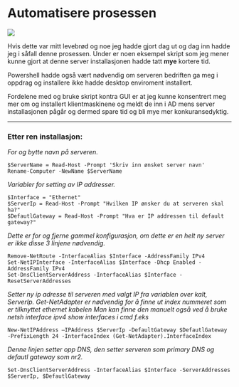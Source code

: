 # Automatisere prosessen

![]("https://i0.wp.com/blogit.create.pt/wp-content/uploads/2017/02/powershell-cim_1.jpg?fit=1118%2C628&ssl=1")

Hvis dette var mitt levebrød og noe jeg hadde gjort dag ut og dag inn hadde jeg i såfall denne prosessen.
Under er noen eksempel skript som jeg mener kunne gjort at denne server installasjonen hadde tatt **mye** kortere tid.

Powershell hadde også vært nødvendig om serveren bedriften ga meg i oppdrag og installere
ikke hadde desktop enviroment installert.

Fordelene med og bruke skript kontra GUI er at jeg kunne konsentrert meg mer om og installert
klientmaskinene og meldt de inn i AD mens server installasjonen pågår og dermed spare tid og bli mye mer konkuransedyktig.

---

### Etter ren installasjon:

*For og bytte navn på serveren.*
```{PowerShell}
$ServerName = Read-Host -Prompt 'Skriv inn ønsket server navn'
Rename-Computer -NewName $ServerName
```

*Variabler for setting av IP addresser.*
```
$Interface = "Ethernet"
$ServerIp = Read-Host -Prompt "Hvilken IP ønsker du at serveren skal ha?"
$DefautlGateway = Read-Host -Prompt "Hva er IP addressen til default gateway?"
```

*Dette er for og fjerne gammel konfigurasjon, om dette er en helt ny server er ikke disse 3 linjene nødvendig.*
```
Remove-NetRoute -InterfaceAlias $Interface -AddressFamily IPv4
Set-NetIPInterface -InterfaceAlias $Interface -Dhcp Enabled -AddressFamily IPv4
Set-DnsClientServerAddress -InterfaceAlias $Interface -ResetServerAddresses
```

*Setter ny ip adresse til serveren med valgt IP fra variablen over kalt, ServerIp.*
*Get-NetAdapter er nødvendig for å finne ut index nummeret som er tilknyttet ethernet kabelen*
*Man kan finne den manuelt også ved å bruke netsh interface ipv4 show interfaces i cmd f.eks*
```
New-NetIPAddress –IPAddress $ServerIp -DefaultGateway $DefautlGateway -PrefixLength 24 -InterfaceIndex (Get-NetAdapter).InterfaceIndex
```

*Denne linjen setter opp DNS, den setter serveren som primary DNS og defautl gateway som nr2.*
```
Set-DnsClientServerAddress -InterfaceAlias $Interface -ServerAddresses $ServerIp, $DefautlGateway
```
